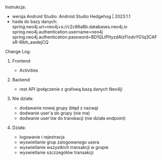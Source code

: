 Instrukcja:
 - wersja Android Studio: Android Studio Hedgehog | 2023.1.1
 - hasła do bazy danych:
    spring.neo4j.uri=neo4j+s://c2c86a8b.databases.neo4j.io
    spring.neo4j.authentication.username=neo4j
    spring.neo4j.authentication.password=BD1QLtPItyzdAIzFlodvYG1q3CAFsR-6Ibh_awdejCQ



Change Log:

1. Frontend
    - Activities

2. Backend
    - rest API (połączenie z grafową bazą danych Neo4j)
    
3. Nie działa:
    - dodawanie nowej grupy (błąd z nazwą)
    - dodwanie user'a do grupy (nie ma)
    - dodwanie user'ów do transkacji (nie działa endpoint)
4. Działa:
	- logowanie i rejestracja
    - wyswietlanie grup zalogowanego usera
    - wyswietlanie wszystkich transakcji w grupie
    - wyswietlanie szczzegółów transakcji
